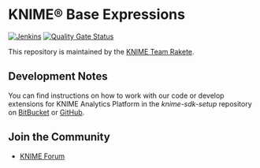 # KNIME® Base Expressions

[![Jenkins](https://jenkins.knime.com/buildStatus/icon?job=knime-base-expressions%2Fmaster)](https://jenkins.knime.com/job/knime-base-expressions/job/master/)
[![Quality Gate Status](https://sonarcloud.io/api/project_badges/measure?project=KNIME_knime-base-expressions&metric=alert_status&token=dbc477e667e9eba0700838047425703ec8cd3729)](https://sonarcloud.io/summary/new_code?id=KNIME_knime-base-expressions)

This repository is maintained by the [KNIME Team Rakete](mailto:team-rakete@knime.com).

## Development Notes

You can find instructions on how to work with our code or develop extensions for KNIME Analytics Platform in the _knime-sdk-setup_ repository on [BitBucket](https://bitbucket.org/KNIME/knime-sdk-setup) or [GitHub](http://github.com/knime/knime-sdk-setup).

## Join the Community

* [KNIME Forum](https://forum.knime.com/)

